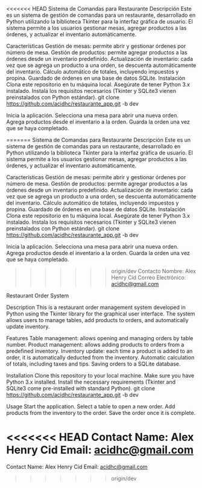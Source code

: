 <<<<<<< HEAD
Sistema de Comandas para Restaurante Descripción Este es un sistema de gestión de comandas para un restaurante, desarrollado en Python utilizando la biblioteca Tkinter para la interfaz gráfica de usuario. El sistema permite a los usuarios gestionar mesas, agregar productos a las órdenes, y actualizar el inventario automáticamente.

Características Gestión de mesas: permite abrir y gestionar órdenes por número de mesa. Gestión de productos: permite agregar productos a las órdenes desde un inventario predefinido. Actualización de inventario: cada vez que se agrega un producto a una orden, se descuenta automáticamente del inventario. Cálculo automático de totales, incluyendo impuestos y propina. Guardado de órdenes en una base de datos SQLite. Instalación Clona este repositorio en tu máquina local. Asegúrate de tener Python 3.x instalado. Instala los requisitos necesarios (Tkinter y SQLite3 vienen preinstalados con Python estándar). git clone https://github.com/acidhc/restaurante_app.git -b dev

Inicia la aplicación. Selecciona una mesa para abrir una nueva orden. Agrega productos desde el inventario a la orden. Guarda la orden una vez que se haya completado.

=======
Sistema de Comandas para Restaurante
Descripción
Este es un sistema de gestión de comandas para un restaurante, desarrollado en Python utilizando la biblioteca Tkinter para la interfaz gráfica de usuario. El sistema permite a los usuarios gestionar mesas, agregar productos a las órdenes, y actualizar el inventario automáticamente.

Características
Gestión de mesas: permite abrir y gestionar órdenes por número de mesa.
Gestión de productos: permite agregar productos a las órdenes desde un inventario predefinido.
Actualización de inventario: cada vez que se agrega un producto a una orden, se descuenta automáticamente del inventario.
Cálculo automático de totales, incluyendo impuestos y propina.
Guardado de órdenes en una base de datos SQLite.
Instalación
Clona este repositorio en tu máquina local.
Asegúrate de tener Python 3.x instalado.
Instala los requisitos necesarios (Tkinter y SQLite3 vienen preinstalados con Python estándar).
git clone https://github.com/acidhc/restaurante_app.git -b dev

Inicia la aplicación. Selecciona una mesa para abrir una nueva orden. Agrega productos desde el inventario a la orden. Guarda la orden una vez que se haya completado.

>>>>>>> origin/dev
Contacto Nombre: Alex Henry Cid Correo Electrónico: acidhc@gmail.com

Restaurant Order System

Description This is a restaurant order management system developed in Python using the Tkinter library for the graphical user interface. The system allows users to manage tables, add products to orders, and automatically update inventory.

Features Table management: allows opening and managing orders by table number. Product management: allows adding products to orders from a predefined inventory. Inventory update: each time a product is added to an order, it is automatically deducted from the inventory. Automatic calculation of totals, including taxes and tips. Saving orders to a SQLite database.

Installation Clone this repository to your local machine. Make sure you have Python 3.x installed. Install the necessary requirements (Tkinter and SQLite3 come pre-installed with standard Python). git clone https://github.com/acidhc/restaurante_app.git -b dev

Usage Start the application. Select a table to open a new order. Add products from the inventory to the order. Save the order once it is complete.

<<<<<<< HEAD
Contact Name: Alex Henry Cid Email: acidhc@gmail.com
=======
Contact Name: Alex Henry Cid Email: acidhc@gmail.com
>>>>>>> origin/dev
